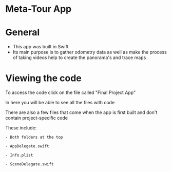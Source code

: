 # Meta-Tour App

# General
- This app was built in Swift
- Its main purpose is to gather odometry data as well as make the process of taking videos help to create the panorama's and trace maps

# Viewing the code
To access the code click on the file called "Final Project App" 

In here you will be able to see all the files with code

There are also a few files that come when the app is first built and don't contain project-specific code
  
  These include:
    
    - Both folders at the top
    
    - AppDelegate.swift
    
    - Info.plist
    
    - SceneDelegate.swift
